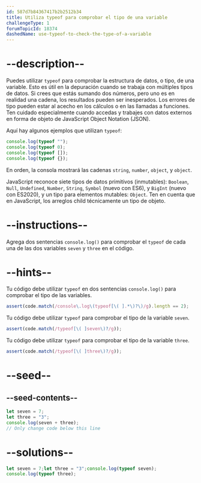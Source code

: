 ```yaml
---
id: 587d7b84367417b2b2512b34
title: Utiliza typeof para comprobar el tipo de una variable
challengeType: 1
forumTopicId: 18374
dashedName: use-typeof-to-check-the-type-of-a-variable
---
```


# --description--

Puedes utilizar `typeof` para comprobar la estructura de datos, o tipo, de una variable. Esto es útil en la depuración cuando se trabaja con múltiples tipos de datos. Si crees que estás sumando dos números, pero uno es en realidad una cadena, los resultados pueden ser inesperados. Los errores de tipo pueden estar al acecho en los cálculos o en las llamadas a funciones. Ten cuidado especialmente cuando accedas y trabajes con datos externos en forma de objeto de JavaScript Object Notation (JSON).

Aquí hay algunos ejemplos que utilizan `typeof`:

```js
console.log(typeof "");
console.log(typeof 0);
console.log(typeof []);
console.log(typeof {});
```

En orden, la consola mostrará las cadenas `string`, `number`, `object`, y `object`.

JavaScript reconoce siete tipos de datos primitivos (inmutables): `Boolean`, `Null`, `Undefined`, `Number`, `String`, `Symbol` (nuevo con ES6), y `BigInt` (nuevo con ES2020), y un tipo para elementos mutables: `Object`. Ten en cuenta que en JavaScript, los arreglos child técnicamente un tipo de objeto.

# --instructions--

Agrega dos sentencias `console.log()` para comprobar el `typeof` de cada una de las dos variables `seven` y `three` en el código.

# --hints--

Tu código debe utilizar `typeof` en dos sentencias `console.log()` para comprobar el tipo de las variables.

```js
assert(code.match(/console\.log\(typeof[\( ].*\)?\)/g).length == 2);
```

Tu código debe utilizar `typeof` para comprobar el tipo de la variable `seven`.

```js
assert(code.match(/typeof[\( ]seven\)?/g));
```

Tu código debe utilizar `typeof` para comprobar el tipo de la variable `three`.

```js
assert(code.match(/typeof[\( ]three\)?/g));
```

# --seed--

## --seed-contents--

```js
let seven = 7;
let three = "3";
console.log(seven + three);
// Only change code below this line
```

# --solutions--

```js
let seven = 7;let three = "3";console.log(typeof seven);
console.log(typeof three);
```

